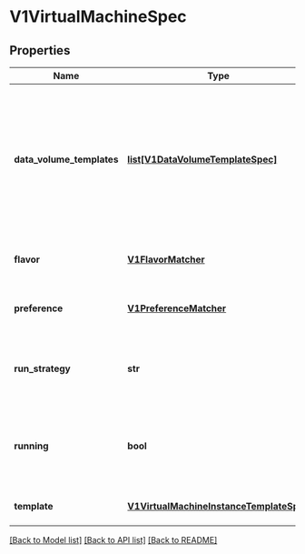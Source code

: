 # V1VirtualMachineSpec

## Properties
Name | Type | Description | Notes
------------ | ------------- | ------------- | -------------
**data_volume_templates** | [**list[V1DataVolumeTemplateSpec]**](V1DataVolumeTemplateSpec.md) | dataVolumeTemplates is a list of dataVolumes that the VirtualMachineInstance template can reference. DataVolumes in this list are dynamically created for the VirtualMachine and are tied to the VirtualMachine&#39;s life-cycle. | [optional] 
**flavor** | [**V1FlavorMatcher**](V1FlavorMatcher.md) | FlavorMatcher references a flavor that is used to fill fields in Template | [optional] 
**preference** | [**V1PreferenceMatcher**](V1PreferenceMatcher.md) | PreferenceMatcher references a set of preference that is used to fill fields in Template | [optional] 
**run_strategy** | **str** | Running state indicates the requested running state of the VirtualMachineInstance mutually exclusive with Running | [optional] 
**running** | **bool** | Running controls whether the associatied VirtualMachineInstance is created or not Mutually exclusive with RunStrategy | [optional] 
**template** | [**V1VirtualMachineInstanceTemplateSpec**](V1VirtualMachineInstanceTemplateSpec.md) | Template is the direct specification of VirtualMachineInstance | 

[[Back to Model list]](../README.md#documentation-for-models) [[Back to API list]](../README.md#documentation-for-api-endpoints) [[Back to README]](../README.md)


